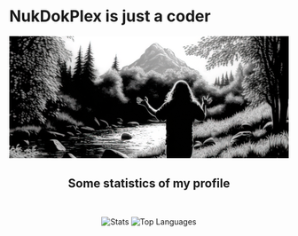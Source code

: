 # NukDokPlex is just a coder

![Cover](https://raw.githubusercontent.com/nukdokplex/nukdokplex/master/cover.png)

<h2 align="center">Some statistics of my profile</h2>
<br>
<p align="center">
    <img alt="Stats" src="https://github-readme-stats.vercel.app/api?username=nukdokplex&theme=github_dark&show_icons=true&custom_title=Statistics" height="152px">
    <img alt="Top Languages" src="https://github-readme-stats.vercel.app/api/top-langs/?username=nukdokplex&theme=github_dark&layout=compact&exclude_repo=MyNMCWeb&custom_title=Top%20languages&langs_count=6" height="152px">    
</p>


